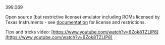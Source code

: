 399.069

Open source (but restrictive license) emulator including ROMs licensed by Texas Instruments - see [documentation](https://github.com/tursilion/classic99/raw/main/dist/Classic99%20Manual.pdf) for license and restrictions.

Tips and tricks video: [https://www.youtube.com/watch?v=6Zok8TZLIP8](https://www.youtube.com/watch?v=6Zok8TZLIP8)
